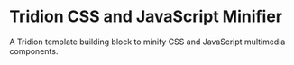 # Tridion CSS and JavaScript Minifier
A Tridion template building block to minify CSS and JavaScript multimedia components.
